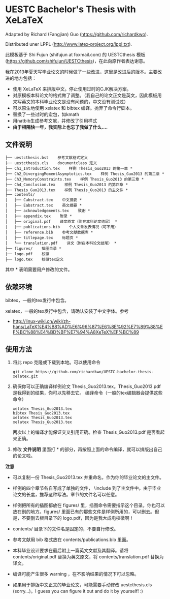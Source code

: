 UESTC Bachelor's Thesis with XeLaTeX
================================
Adapted by Richard (Fangjian) Guo (https://github.com/richardkwo).

Distributed uner LPPL (http://www.latex-project.org/lppl.txt).

此模板基于 Shi Fujun (shifujun at foxmail.com) 的 UESTCthesis 模板 (https://github.com/shifujun/UESTCthesis)，在此向原作者表达谢意。

我在2013年夏天写毕业论文的时候做了一些改进，这里是改进后的版本。主要改进的地方包括：

* 使用 XeLaTeX 来排版中文。停止使用过时的CJK解决方案。
* 对原模板本科论文的格式做了调整。（我自己的论文正文是英文，因此模板用来写英文的本科毕业论文是没有问题的，中文没有测试过）
* 可以原生地使用 xelatex 和 bibtex 编译。抛弃了命令行脚本。
* 替换了一些过时的宏包，如kmath
* 用natbib生成参考文献，并修改了引用样式
* **由于相隔快一年，我实际上也忘了我做了什么....**

文件说明
-------------------------

    ├── uestcthesis.bst    参考文献格式定义
    ├── uestcthesis.cls    documentclass 定义
    ├── Ch1_Introduction.tex    样例 Thesis_Guo2013 的第一章 *
    ├── Ch2_DivergingMomentAsymptotics.tex    样例 Thesis_Guo2013 的第二章 *
    ├── Ch3_MemoryConstraints.tex    样例 Thesis_Guo2013 的第三章 *
    ├── Ch4_Conclusion.tex    样例 Thesis_Guo2013 的第四章 *
    ├── Thesis_Guo2013.tex    样例 Thesis_Guo2013 的主文件 *
    ├── contents/    
    │   ├── Cabstract.tex    中文摘要 *
    │   ├── Eabstract.tex    英文摘要 *
    │   ├── acknowledgements.tex    致谢 *
    │   ├── appendix.tex    附录 *
    │   ├── original.pdf    译文原文（附在本科论文结尾） *
    │   ├── publications.bib    个人文章发表情况（可不用）
    │   ├── reference.bib    参考文献数据库 *
    │   ├── titlepage.tex    标题页 *
    │   └── translation.pdf    译文（附在本科论文结尾） *
    ├── figures/    插图目录 *
    ├── logo.pdf    校徽
    ├── logo.tex    校徽tex定义

其中 * 表明需要用户修改的文件。

依赖环境
------------------------
bibtex，一般的tex发行中包含。

xelatex，一般的tex发行中包含，请确认安装了中文字体。参考

* http://linux-wiki.cn/wiki/zh-hans/LaTeX%E4%B8%AD%E6%96%87%E6%8E%92%E7%89%88%EF%BC%88%E4%BD%BF%E7%94%A8XeTeX%EF%BC%89

使用方法
------------------------

1.  将此 repo 克隆或下载到本地。可以使用命令

        git clone https://github.com/richardkwo/UESTC-bachelor-thesis-xelatex.git

2.  确保你可以正确编译样例论文 Thesis_Guo2013.tex。Thesis_Guo2013.pdf 是我得到的结果，你可以先移去它。
    编译命令（一般的tex编辑器会提供这些命令）

        xelatex Thesis_Guo2013.tex
        bibtex Thesis_Guo2013.tex
        xelatex Thesis_Guo2013.tex
        xelatex Thesis_Guo2013.tex

    两次以上的编译才能保证交叉引用正确。检查 Thesis_Guo2013.pdf 是否看起来正确。

3.  修改 **文件说明** 里面打 * 的部分，再按照上面的命令编译，就可以排版出自己的论文啦。

**注意**

* 可以复制一份 Thesis_Guo2013.tex 并重命名，作为你的毕业论文的主文件。

* 样例的四个章节各自写成了单独的文件， \include 到了主文件中。由于毕业论文的长度，推荐这种写法。章节的文件名可以任意。

* 样例把所有的插图都放在 figures/ 里，插图命令需要指示这个目录。你也可以放在别的地方。figures/ 里面已有的那些文件是样例所用的，可以删去。但是，不要删去根目录下的 logo.pdf，因为是我大成电校徽啊！

* contents/ 目录下的文件名是固定的，不要自行修改。

* 参考文献用 bib 格式放在 contents/publications.bib 里面。

* 本科毕业设计要求在最后附上一篇英文文献及其翻译。请将 contents/original.pdf 替换为英文原文，将 contents/translation.pdf 替换为译文。

* 编译可能产生很多 warning ，在不影响结果的情况下可以忽略。

* 如果用于排版中文正文的毕业论文，可能需要手动修改 uestcthesis.cls (sorry...)。I guess you can figure it out and do it by yourself! :)



